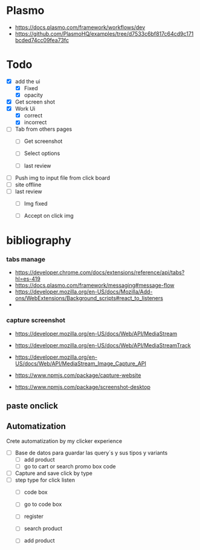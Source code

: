 


# Plasmo
- https://docs.plasmo.com/framework/workflows/dev
- https://github.com/PlasmoHQ/examples/tree/d7533c6bf817c64cd9c171bcded74cc09fea73fc


# Todo

- [x] add the ui
  - [x] Fixed
  - [x] opacity
- [x] Get screen shot
- [x] Work Ui
  - [x] correct
  - [x] incorrect

- [ ] Tab from others pages
  - [ ] Get screenshot
  - [ ] Select options
  - [ ] last review


- [ ] Push img to input file from click board
- [ ] site offline
- [ ] last review
  - [ ] Img fixed
  - [ ] Accept on click img






# bibliography

 
### tabs manage
- https://developer.chrome.com/docs/extensions/reference/api/tabs?hl=es-419
- https://docs.plasmo.com/framework/messaging#message-flow
- https://developer.mozilla.org/en-US/docs/Mozilla/Add-ons/WebExtensions/Background_scripts#react_to_listeners
- 

### capture screenshot 

- https://developer.mozilla.org/en-US/docs/Web/API/MediaStream
- https://developer.mozilla.org/en-US/docs/Web/API/MediaStreamTrack
- https://developer.mozilla.org/en-US/docs/Web/API/MediaStream_Image_Capture_API
  
- https://www.npmjs.com/package/capture-website
- https://www.npmjs.com/package/screenshot-desktop


## paste onclick

## Automatization
Crete automatization by my clicker experience

- [ ] Base de datos para guardar las query´s y sus tipos y variants
  - [ ]  add product
  - [ ]  go to cart or search promo box code
- [ ] Capture and save click by type
- [ ] step type for click listen
  - [ ] code box
  - [ ] go to code box
  - [ ] register
  - [ ] search product
  - [ ] add product

